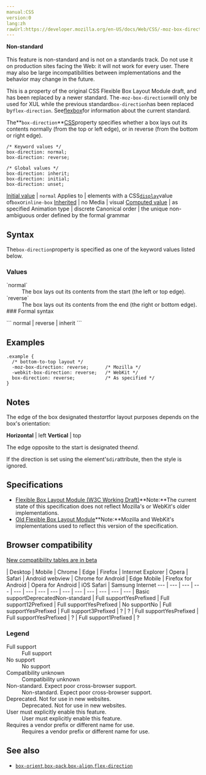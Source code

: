 ```yaml
---
manual:CSS
version:0
lang:zh
rawUrl:https://developer.mozilla.org/en-US/docs/Web/CSS/-moz-box-direction
---
```






**Non-standard**<br></br>This feature is non-standard and is not on a standards track. Do not use it on production sites facing the Web: it will not work for every user. There may also be large incompatibilities between implementations and the behavior may change in the future.





This is a property of the original CSS Flexible Box Layout Module draft, and has been replaced by a newer standard. The`-moz-box-direction`will only be used for XUL while the previous standard`box-direction`has been replaced by`flex-direction`. See[flexbox](%36179 "")for information about the current standard.




The**`box-direction`**[CSS](%427 "")property specifies whether a box lays out its contents normally (from the top or left edge), or in reverse (from the bottom or right edge).


```
/* Keyword values */
box-direction: normal;
box-direction: reverse;

/* Global values */
box-direction: inherit;
box-direction: initial;
box-direction: unset;
```

[Initial value](%28552 "") | `normal` 
Applies to | elements with a CSS[`display`](%30836 "The display CSS property specifies the type of rendering box used for an element. In HTML, default display property values are taken from behaviors described in the HTML specifications or from the browser/user default stylesheet. The default value in XML is inline, including SVG elements.")value of`box`or`inline-box` 
[Inherited](%28555 "") | no 
Media | visual 
[Computed value](%28556 "") | as specified 
Animation type | discrete 
Canonical order | the unique non-ambiguous order defined by the formal grammar 


## Syntax<a name="Syntax"></a>


The`box-direction`property is specified as one of the keyword values listed below.


### Values<a name="Values"></a>
<dl><dt id=''>`normal`</dt><dd>The box lays out its contents from the start (the left or top edge).</dd><dt id=''>`reverse`</dt><dd>The box lays out its contents from the end (the right or bottom edge).</dd><dt id=''>
### Formal syntax<a name="Formal_syntax"></a>
</dt></dl>
```
normal | reverse | inherit
```

## Examples<a name="Examples"></a>

```
.example {
  /* bottom-to-top layout */
  -moz-box-direction: reverse;      /* Mozilla */
  -webkit-box-direction: reverse;   /* WebKit */
  box-direction: reverse;           /* As specified */
}
```

## Notes<a name="Notes"></a>


The edge of the box designated the*start*for layout purposes depends on the box&#39;s orientation:


**Horizontal** | left 
**Vertical** | top 



The edge opposite to the start is designated the*end*.



If the direction is set using the element&#39;s`dir`attribute, then the style is ignored.


## Specifications<a name="Specifications"></a>

* [Flexible Box Layout Module (W3C Working Draft)](%33643 "")**Note:**The current state of this specification does not reflect Mozilla&#39;s or WebKit&#39;s older implementations.
* [Old Flexible Box Layout Module](%36342 "")**Note:**Mozilla and WebKit&#39;s implementations used to reflect this version of the specification.

## Browser compatibility<a name="Browser_compatibility"></a>
[New compatibility tables are in beta<i></i>](%3360 "")

 | <abbr>Desktop<i></i></abbr> | <abbr>Mobile<i></i></abbr> 
 | <abbr>Chrome<i></i></abbr> | <abbr>Edge<i></i></abbr> | <abbr>Firefox<i></i></abbr> | <abbr>Internet Explorer<i></i></abbr> | <abbr>Opera<i></i></abbr> | <abbr>Safari<i></i></abbr> | <abbr>Android webview<i></i></abbr> | <abbr>Chrome for Android<i></i></abbr> | <abbr>Edge Mobile<i></i></abbr> | <abbr>Firefox for Android<i></i></abbr> | <abbr>Opera for Android<i></i></abbr> | <abbr>iOS Safari<i></i></abbr> | <abbr>Samsung Internet<i></i></abbr> 
 ---  |  ---  |  ---  |  ---  |  ---  |  ---  |  ---  |  ---  |  ---  |  ---  |  ---  |  ---  |  ---  |  ---  | 
Basic support<abbr>Deprecated<i></i></abbr><abbr>Non-standard<i></i></abbr> | <abbr>Full support</abbr>Yes<abbr>Prefixed<i></i></abbr> | <abbr>Full support</abbr>12<abbr>Prefixed<i></i></abbr> | <abbr>Full support</abbr>Yes<abbr>Prefixed<i></i></abbr> | <abbr>No support</abbr>No | <abbr>Full support</abbr>Yes<abbr>Prefixed<i></i></abbr> | <abbr>Full support</abbr>3<abbr>Prefixed<i></i></abbr> | <abbr>?</abbr> | <abbr>?</abbr> | <abbr>Full support</abbr>Yes<abbr>Prefixed<i></i></abbr> | <abbr>Full support</abbr>Yes<abbr>Prefixed<i></i></abbr> | <abbr>?</abbr> | <abbr>Full support</abbr>1<abbr>Prefixed<i></i></abbr> | <abbr>?</abbr> 


### Legend<a name="Legend"></a>
<dl><dt id=''><abbr>Full support</abbr></dt><dd>Full support</dd><dt id=''><abbr>No support</abbr></dt><dd>No support</dd><dt id=''><abbr>Compatibility unknown</abbr></dt><dd>Compatibility unknown</dd><dt id=''><abbr>Non-standard. Expect poor cross-browser support.<i></i></abbr></dt><dd>Non-standard. Expect poor cross-browser support.</dd><dt id=''><abbr>Deprecated. Not for use in new websites.<i></i></abbr></dt><dd>Deprecated. Not for use in new websites.</dd><dt id=''><abbr>User must explicitly enable this feature.<i></i></abbr></dt><dd>User must explicitly enable this feature.</dd><dt id=''><abbr>Requires a vendor prefix or different name for use.<i></i></abbr></dt><dd>Requires a vendor prefix or different name for use.</dd></dl>

## See also<a name="See_also"></a>

* [`box-orient`](%36343 "This is a property of the original CSS Flexible Box Layout Module draft, and has been replaced by a newer standard. See flexbox for information about the current standard."),[`box-pack`](%36345 "This is a property of the original CSS Flexible Box Layout Module draft, and has been replaced by a newer standard. See flexbox for information about the current standard."),[`box-align`](%36352 "The box-align CSS property specifies how an element aligns its contents across its layout in a perpendicular direction. The effect of the property is only visible if there is extra space in the box."),[`flex-direction`](%34899 "The flex-direction CSS property specifies how flex items are placed in the flex container defining the main axis and the direction (normal or reversed).")



